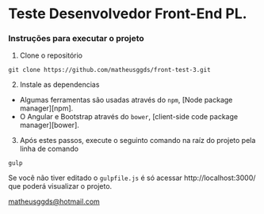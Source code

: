# **Teste Desenvolvedor Front-End PL.**  

### Instruções para executar o projeto

1. Clone o repositório
```
git clone https://github.com/matheusggds/front-test-3.git
```
2. Instale as dependencias
* Algumas ferramentas são usadas através do `npm`, [Node package manager][npm].
* O Angular e Bootstrap através do  `bower`, [client-side code package manager][bower].

3. Após estes passos, execute o seguinto comando na raíz do projeto pela linha de comando
```
gulp
```
Se você não tiver editado o `gulpfile.js` é só acessar http://localhost:3000/ que poderá visualizar o projeto.

<a href="mailto:matheusggds@hotmail.com">matheusggds@hotmail.com</a>